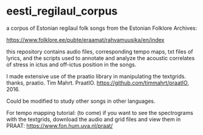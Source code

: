 # eesti_regilaul_corpus

a corpus of Estonian regilaul folk songs from the Estonian Folklore Archives:

https://www.folklore.ee/pubte/eraamat/rahvamuusika/en/index

this repository contains audio files, corresponding tempo maps, txt files of lyrics, and the scripts used to annotate and analyze the acoustic correlates of stress in ictus and off-ictus position in the songs. 

I made extensive use of the praatio library in manipulating the textgrids. thanks, praatio. Tim Mahrt. PraatIO. https://github.com/timmahrt/praatIO, 2016.

Could be modified to study other songs in other languages. 

For tempo mapping tutorial: (to come)
if you want to see the spectrograms with the textgrids, download the audio and grid files and view them in PRAAT: https://www.fon.hum.uva.nl/praat/


